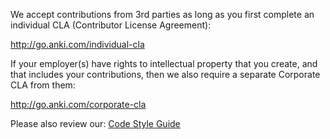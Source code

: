 We accept contributions from 3rd parties as long as you first complete an individual CLA (Contributor License Agreement):

http://go.anki.com/individual-cla

If your employer(s) have rights to intellectual property that you create, and that includes your contributions, then we also require a separate Corporate CLA from them:

http://go.anki.com/corporate-cla

Please also review our: [Code Style Guide](CODESTYLE.md)
